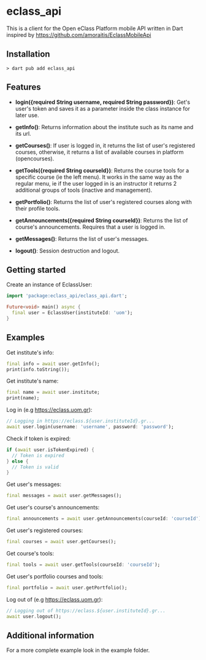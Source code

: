 # eclass_api

This is a client for the Open eClass Platform mobile API written in Dart inspired by https://github.com/amoraitis/EclassMobileApi

## Installation

```console
> dart pub add eclass_api
```

## Features

- **login({required String username, required String password})**: Get's user's token and saves it as a parameter inside the class instance for later use.

- **getInfo()**: Returns information about the institute such as its name and its url.

- **getCourses()**: If user is logged in, it returns the list of user's registered courses, otherwise, it returns a list of available courses in platform (opencourses).

- **getTools({required String courseId})**: Returns the course tools for a specific course (ie the left menu). It works in the same way as the regular menu, ie if the user logged in is an instructor it returns 2 additional groups of tools (inactive and management).

- **getPortfolio()**: Returns the list of user's registered courses along with their profile tools.

- **getAnnouncements({required String courseId})**: Returns the list of course's announcements. Requires that a user is logged in.

- **getMessages()**: Returns the list of user's messages.

- **logout()**: Session destruction and logout.

## Getting started

Create an instance of EclassUser:

```dart
import 'package:eclass_api/eclass_api.dart';

Future<void> main() async {
  final user = EclassUser(instituteId: 'uom');
}
```

## Examples

Get institute's info:
```dart
final info = await user.getInfo();
print(info.toString());
```

Get institute's name: 
```dart
final name = await user.institute;
print(name);
```

Log in (e.g https://eclass.uom.gr):
```dart
// Logging in https://eclass.${user.instituteId}.gr...
await user.login(username: 'username', password: 'password');
```

Check if token is expired:
```dart
if (await user.isTokenExpired) {
  // Token is expired
} else {
  // Token is valid
}
```

Get user's messages:
```dart
final messages = await user.getMessages();
```

Get user's course's announcements:
```dart
final announcements = await user.getAnnouncements(courseId: 'courseId');
```

Get user's registered courses:
```dart
final courses = await user.getCourses();
```

Get course's tools:
```dart
final tools = await user.getTools(courseId: 'courseId');
```

Get user's portfolio courses and tools:
```dart
final portfolio = await user.getPortfolio();
```


Log out of (e.g https://eclass.uom.gr):
```dart
// Logging out of https://eclass.${user.instituteId}.gr...
await user.logout();
```

## Additional information

For a more complete example look in the example folder.
